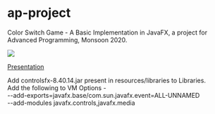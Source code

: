 # ap-project
Color Switch Game - A Basic Implementation in JavaFX, a project for Advanced Programming, Monsoon 2020.

![](demo.gif)

[Presentation](https://docs.google.com/presentation/de/2PACX-1vR3ibLv9riYeyw-s3TOD88TNVeWpRGJlTpcpvnuNyfVxthhTUjDLB_vTHB6a1gp6naScKWI9YnCHblC/pub?start=true&loop=true&delayms=15000)

Add controlsfx-8.40.14.jar present in resources/libraries to Libraries.</br>
Add the following to VM Options - </br>
--add-exports=javafx.base/com.sun.javafx.event=ALL-UNNAMED</br>
--add-modules javafx.controls,javafx.media</br>
